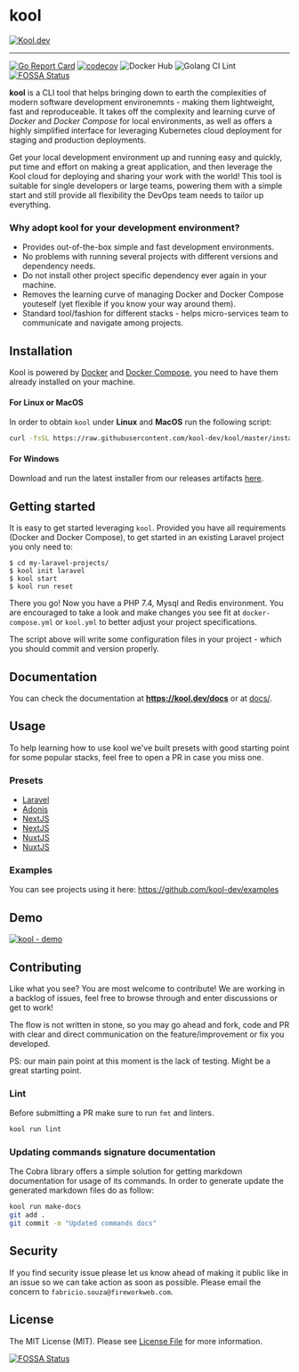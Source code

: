 # kool

[![Kool.dev](https://kool.dev/img/logo.png)](https://kool.dev)

---

[![Go Report Card](https://goreportcard.com/badge/github.com/kool-dev/kool)](https://goreportcard.com/report/github.com/kool-dev/kool)
[![codecov](https://codecov.io/gh/kool-dev/kool/branch/master/graph/badge.svg)](https://codecov.io/gh/kool-dev/kool)
![Docker Hub](https://github.com/kool-dev/kool/workflows/docker/badge.svg)
![Golang CI Lint](https://github.com/kool-dev/kool/workflows/golangci-lint/badge.svg)
[![FOSSA Status](https://app.fossa.com/api/projects/git%2Bgithub.com%2Fkool-dev%2Fkool.svg?type=shield)](https://app.fossa.com/projects/git%2Bgithub.com%2Fkool-dev%2Fkool?ref=badge_shield)

**kool** is a CLI tool that helps bringing down to earth the complexities of modern software development environemnts - making them lightweight, fast and reproduceable. It takes off the complexity and learning curve of _Docker_ and _Docker Compose_ for local environments, as well as offers a highly simplified interface for leveraging Kubernetes cloud deployment for staging and production deployments.

Get your local development environment up and running easy and quickly, put time and effort on making a great application, and then leverage the Kool cloud for deploying and sharing your work with the world! This tool is suitable for single developers or large teams, powering them with a simple start and still provide all flexibility the DevOps team needs to tailor up everything.

### Why adopt kool for your development environment?

- Provides out-of-the-box simple and fast development environments.
- No problems with running several projects with different versions and dependency needs.
- Do not install other project specific dependency ever again in your machine.
- Removes the learning curve of managing Docker and Docker Compose youteself (yet flexible if you know your way around them).
- Standard tool/fashion for different stacks - helps micro-services team to communicate and navigate among projects.

## Installation

Kool is powered by [Docker](https://docs.docker.com/get-docker/) and [Docker Compose](https://docs.docker.com/compose/install/), you need to have them already installed on your machine.

#### For Linux or MacOS

In order to obtain `kool` under **Linux** and **MacOS** run the following script:

```bash
curl -fsSL https://raw.githubusercontent.com/kool-dev/kool/master/install.sh | sudo bash
```

#### For Windows

Download and run the latest installer from our releases artifacts [here](https://github.com/kool-dev/kool/releases).

## Getting started

It is easy to get started leveraging `kool`. Provided you have all requirements (Docker and Docker Compose), to get started in an existing Laravel project you only need to:

```console
$ cd my-laravel-projects/
$ kool init laravel
$ kool start
$ kool run reset
```

There you go! Now you have a PHP 7.4, Mysql and Redis environment. You are encouraged to take a look and make changes you see fit at `docker-compose.yml` or `kool.yml` to better adjust your project specifications.

The script above will write some configuration files in your project - which you should commit and version properly.

## Documentation

You can check the documentation at **https://kool.dev/docs** or at [docs/](docs/).


## Usage

To help learning how to use kool we've built presets with good starting point for some popular stacks, feel free to open a PR in case you miss one.

### Presets

- [Laravel](docs/2-Presets/Laravel.md)
- [Adonis](docs/2-resets/Adonis.md)
- [NextJS](docs/2-Presets/NestJS.md)
- [NextJS](docs/2-Presets/NextJS.md)
- [NuxtJS](docs/2-Presets/NuxtJS.md)
- [NuxtJS](docs/2-Presets/Symfony.md)

### Examples

You can see projects using it here: https://github.com/kool-dev/examples

## Demo

<a href="https://www.youtube.com/watch?v=c4LonyQkFEI" target="_blank" title="Click to see full demo">
    <img src="https://user-images.githubusercontent.com/347400/87970968-fad10c80-ca9a-11ea-9bef-a88400b01f2c.png" alt="kool - demo" style="max-width:100%;">
</a>

## Contributing

Like what you see? You are most welcome to contribute! We are working in a backlog of issues, feel free to browse through and enter discussions or get to work!

The flow is not written in stone, so you may go ahead and fork, code and PR with clear and direct communication on the feature/improvement or fix you developed.

PS: our main pain point at this moment is the lack of testing. Might be a great starting point.

### Lint

Before submitting a PR make sure to run `fmt` and linters.

```bash
kool run lint
```

### Updating commands signature documentation

The Cobra library offers a simple solution for getting markdown documentation for usage of its commands. In order to generate update the generated markdown files do as follow:

```bash
kool run make-docs
git add .
git commit -m "Updated commands docs"
```

## Security

If you find security issue please let us know ahead of making it public like in an issue so we can take action as soon as possible. Please email the concern to `fabricio.souza@fireworkweb.com`.

## License

The MIT License (MIT). Please see [License File](LICENSE.md) for more information.


[![FOSSA Status](https://app.fossa.com/api/projects/git%2Bgithub.com%2Fkool-dev%2Fkool.svg?type=large)](https://app.fossa.com/projects/git%2Bgithub.com%2Fkool-dev%2Fkool?ref=badge_large)

